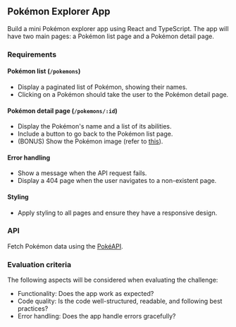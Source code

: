## Pokémon Explorer App

Build a mini Pokémon explorer app using React and TypeScript. The app will have two main pages: a Pokémon list page and a Pokémon detail page.

### Requirements

#### Pokémon list (`/pokemons`)

- Display a paginated list of Pokémon, showing their names.
- Clicking on a Pokémon should take the user to the Pokémon detail page.

#### Pokémon detail page (`/pokemons/:id`)

- Display the Pokémon's name and a list of its abilities.
- Include a button to go back to the Pokémon list page.
- (BONUS) Show the Pokémon image (refer to [this](https://github.com/PokeAPI/pokeapi/issues/346)).

#### Error handling

- Show a message when the API request fails.
- Display a 404 page when the user navigates to a non-existent page.

#### Styling

- Apply styling to all pages and ensure they have a responsive design.

### API

Fetch Pokémon data using the [PokéAPI](https://pokeapi.co/).

### Evaluation criteria

The following aspects will be considered when evaluating the challenge:

- Functionality: Does the app work as expected?
- Code quality: Is the code well-structured, readable, and following best practices?
- Error handling: Does the app handle errors gracefully?
